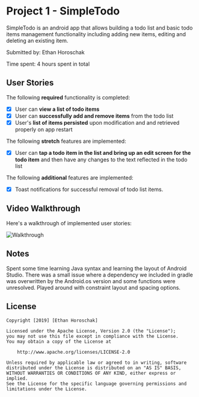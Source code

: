 # Project 1 - SimpleTodo

SimpleTodo is an android app that allows building a todo list and basic todo items management functionality including adding new items, editing and deleting an existing item.

Submitted by: Ethan Horoschak

Time spent: 4 hours spent in total

## User Stories

The following **required** functionality is completed:

* [x] User can **view a list of todo items**
* [x] User can **successfully add and remove items** from the todo list
* [x] User's **list of items persisted** upon modification and and retrieved properly on app restart

The following **stretch** features are implemented:

* [x] User can **tap a todo item in the list and bring up an edit screen for the todo item** and then have any changes to the text reflected in the todo list

The following **additional** features are implemented:

* [x] Toast notifications for successful removal of todo list items.

## Video Walkthrough

Here's a walkthrough of implemented user stories:


![Walkthrough](features.gif)

## Notes

Spent some time learning Java syntax and learning the layout of Android Studio. There was a small issue where a dependency we included in gradle was overwritten by the Android.os version and some functions were unresolved. Played around with constraint layout and spacing options. 

## License

    Copyright [2019] [Ethan Horoschak]

    Licensed under the Apache License, Version 2.0 (the "License");
    you may not use this file except in compliance with the License.
    You may obtain a copy of the License at

        http://www.apache.org/licenses/LICENSE-2.0

    Unless required by applicable law or agreed to in writing, software
    distributed under the License is distributed on an "AS IS" BASIS,
    WITHOUT WARRANTIES OR CONDITIONS OF ANY KIND, either express or implied.
    See the License for the specific language governing permissions and
    limitations under the License.
